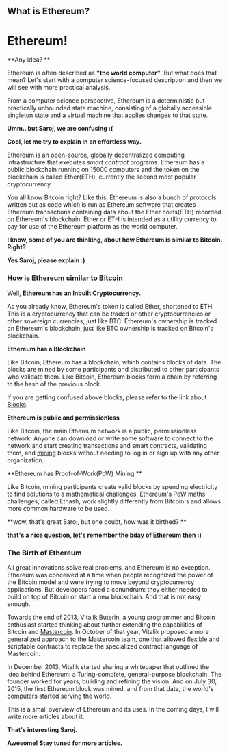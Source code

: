 ## What is Ethereum?

# Ethereum! 

**Any idea? **

Ethereum is often described as **"the world computer"**. But what does that mean? Let's start with a computer science-focused description and then we will see with more practical analysis. 

From a computer science perspective, Ethereum is a deterministic but practically unbounded state machine, consisting of a globally accessible singleton state and a virtual machine that applies changes to that state. 

**Umm.. but Saroj, we are confusing :(** 

**Cool, let me try to explain in an effortless way.**

Ethereum is an open-source, globally decentralized computing infrastructure that executes *smart contract* programs. Ethereum has a public blockchain running on 15000 computers and the token on the blockchain is called Ether(ETH), currently the second most popular cryptocurrency. 

You all know Bitcoin right? Like this, Ethereum is also a bunch of protocols written out as code which is run as Ethereum software that creates Ethereum transactions containing data about the Ether coins(ETH) recorded on Ethereum's blockchain. Ether or ETH is intended as a utility currency to pay for use of the Ethereum platform as the world computer. 

**I know, some of you are thinking, about how Ethereum is similar to Bitcoin. Right?** 

**Yes Saroj, please explain :)**

### How is Ethereum similar to Bitcoin 

Well, **Ethereum has an Inbuilt Cryptocurrency.** 

As you already know, Ethereum's token is called Ether, shortened to ETH. This is a cryptocurrency that can be traded or other cryptocurrencies or other sovereign currencies, just like BTC. Ethereum's ownership is tracked on Ethereum's blockchain, just like BTC ownership is tracked on Bitcoin's blockchain. 

**Ethereum has a Blockchain**

Like Bitcoin, Ethereum has a blockchain, which contains blocks of data. The blocks are mined by some participants and distributed to other participants who validate them. Like Bitcoin, Ethereum blocks form a chain by referring to the hash of the previous block. 

If you are getting confused above blocks, please refer to the link about [Blocks](https://medium.com/coinmonks/structure-of-the-block-inside-a-blockchain-network-7ad66ea5bea). 

**Ethereum is public and permissionless**

Like Bitcoin, the main Ethereum network is a public, permissionless network. Anyone can download or write some software to connect to the network and start creating transactions and smart contracts, validating them, and [mining](https://medium.com/coinmonks/what-is-blockchain-mining-and-how-does-it-happen-27962d0d9e02) blocks without needing to log in or sign up with any other organization.

**Ethereum has Proof-of-Work(PoW) Mining **

Like Bitcoin, mining participants create valid blocks by spending electricity to find solutions to a mathematical challenges. Ethereum's PoW maths challenges, called Ethash, work slightly differently from Bitcoin's and allows more common hardware to be used. 

**wow, that's great Saroj, but one doubt, how was it birthed? **

**that's a nice question, let's remember the bday of Ethereum then :)**

### The Birth of Ethereum

All great innovations solve real problems, and Ethereum is no exception. Ethereum was conceived at a time when people recognized the power of the Bitcoin model and were trying to move beyond cryptocurrency applications. But developers faced a conundrum: they either needed to build on top of Bitcoin or start a new blockchain. And that is not easy enough. 

Towards the end of 2013, Vitalik Buterin, a young programmer and Bitcoin enthusiast started thinking about further extending the capabilities of Bitcoin and [Mastercoin](https://101blockchains.com/what-is-mastercoin-the-first-altcoin/).  In October of that year, Vitalik proposed a more generalized approach to the Mastercoin team, one that allowed flexible and scriptable contracts to replace the specialized contract language of Mastercoin. 

In December 2013, Vitalik started sharing a whitepaper that outlined the idea behind Ethereum: a Turing-complete, general-purpose blockchain. The founder worked for years, building and refining the vision. And on July 30, 2015, the first Ethereum block was mined. and from that date, the world's computers started serving the world.  

This is a small overview of Ethereum and its uses. In the coming days, I will write more articles about it. 

**That's interesting Saroj.** 

**Awesome! Stay tuned for more articles.** 



